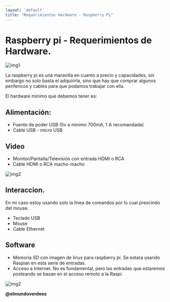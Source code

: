 ```yaml
---
layout: 'default'
title: "Requerimientos Hardware - Raspberry Pi"
---
```


# Raspberry pi - Requerimientos de Hardware.

![img1][raspi]

La raspberry pi es una maravilla en cuanto a precio y capacidades, sin embargo
no solo basta el adquirirla, sino que hay que comprar algunos perifericos y 
cables para que podamos trabajar con ella.

El hardware minimo que debemos tener es:

## Alimentación:

* Fuente de poder USB (5v a minimo 700mA, 1 A recomandada)
* Cable USB - micro USB

## Video

* Monitor/Pantalla/Televisión con entrada HDMI o RCA
* Cable HDMI o RCA macho-macho

![img2][monitor]

## Interaccion. 

En mi caso estoy usando solo la linea de comandos por lo cual prescindo del 
mouse.

 * Teclado USB
 * Mouse
 * Cable Ethernet

## Software

 * Memoria SD con imagen de linux para raspberry pi. Se estara usando Raspian 
   en esta serie de entradas.
 * Acceso a Internet. No es fundamental, pero las entradas que estaremos 
   posteando se basan en el acceso remoto a la Raspi.

![img2][overall]


__@elmundoverdees__

[raspi]: /images/blog/rasp1/raspi.JPG "Raspberry"
[monitor]: /images/blog/rasp1/monitor2.JPG "Monitor"
[overall]: /images/blog/rasp1/monitor.JPG "Overall"

